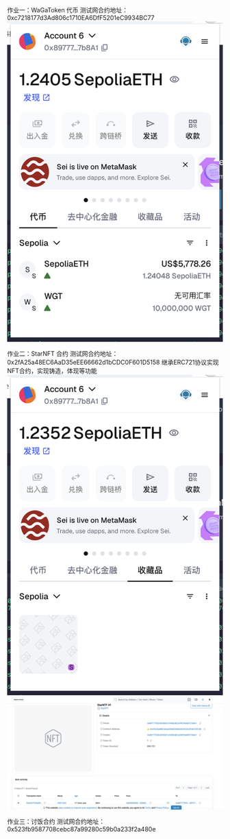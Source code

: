 作业一：WaGaToken 代币
测试网合约地址：0xc7218177d3Ad806c1710EA6DfF5201eC9934BC77
![WGT](imgs/WGToken(0xc7218177d3Ad806c1710EA6DfF5201eC9934BC77).png)


作业二：StarNFT 合约
测试网合约地址：0x2fA25a48EC6AaD35eEE66662d1bCDC0F601D5158
继承ERC721协议实现NFT合约，实现铸造，体现等功能
![StarNFT](imgs/StarNFT(0x2fA25a48EC6AaD35eEE66662d1bCDC0F601D5158).png)
![StarNFT1](imgs/StarNFT.png)

作业三：讨饭合约
测试网合约地址：0x523fb9587708cebc87a99280c59b0a233f2a480e